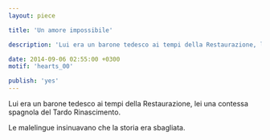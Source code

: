 ```yaml
---
layout: piece

title: 'Un amore impossibile'

description: 'Lui era un barone tedesco ai tempi della Restaurazione, lei….'

date: 2014-09-06 02:55:00 +0300
motif: 'hearts_00'

publish: 'yes'
---
```


Lui era un barone tedesco ai tempi della Restaurazione, lei una contessa spagnola del Tardo Rinascimento.

Le malelingue insinuavano che la storia era sbagliata.
